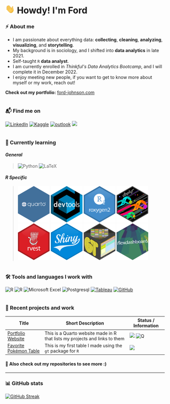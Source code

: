 #  <img src="https://raw.githubusercontent.com/ABSphreak/ABSphreak/master/gifs/Hi.gif" width="30px"> Howdy! I'm Ford

### ⚡ About me
- I am passionate about everything data: **collecting**, **cleaning**, **analyzing**, **visualizing**, and **storytelling**.
- My background is in sociology, and I shifted into **data analytics** in late 2021. 
- Self-taught `R` **data analyst**. 
- I am currently enrolled in *Thinkful's Data Analytics Bootcamp*, and I will complete it in December 2022.
- I enjoy meeting new people, if you want to get to know more about myself or my work, reach out!

**Check out my portfolio:** [ford-johnson.com](https://ford-johnson.com/)
#
### 📬 Find me on
[![LinkedIn](https://img.shields.io/badge/LinkedIn-0077B5?style=for-the-badge&logo=linkedin&logoColor=white)](https://www.linkedin.com/in/bradford-ford-johnson)  [![Kaggle](https://img.shields.io/badge/Kaggle-20BEFF?style=for-the-badge&logo=Kaggle&logoColor=white)](https://www.kaggle.com/bradfordjohnson)  [![outlook](https://img.shields.io/badge/Outlook-0078D4?style=for-the-badge&logo=microsoft-outlook&logoColor=white)](mailto:bradfordljohnson@outlook.com)  [![](https://img.shields.io/badge/orcid-A6CE39?style=for-the-badge&logo=orcid&logoColor=white)](https://orcid.org/0000-0002-5460-9984)
#
### 🌱 Currently learning 
#### *General*  
> ![Python](https://img.shields.io/badge/Python-FFD43B?style=for-the-badge&logo=python&logoColor=blue)  ![LaTeX](https://img.shields.io/badge/LaTeX-47A141?style=for-the-badge&logo=LaTeX&logoColor=white)  

#### *R Specific*  
> <img src="https://github.com/rstudio/hex-stickers/blob/master/thumbs/quarto.png?raw=true" width="100px">  <img src="https://github.com/rstudio/hex-stickers/blob/master/thumbs/devtools.png?raw=true" width="100px">  <img src="https://github.com/rstudio/hex-stickers/blob/master/thumbs/roxygen2.png?raw=true" width="100px"> <img src="https://github.com/rstudio/hex-stickers/blob/master/thumbs/dbplyr.png?raw=true" width="100px">  <img src="https://github.com/rstudio/hex-stickers/blob/master/thumbs/rvest.png?raw=true" width="100px">  <img src="https://github.com/rstudio/hex-stickers/blob/master/thumbs/shiny.png?raw=true" width="100px">  <img src="https://github.com/rstudio/hex-stickers/blob/master/thumbs/gt.png?raw=true" width="100px">  <img src="https://github.com/rstudio/hex-stickers/blob/master/thumbs/flexdashboard.png?raw=true" width="100px">
#
### 🛠️ Tools and languages I work with
![R](https://img.shields.io/badge/R-276DC3?style=for-the-badge&logo=r&logoColor=white)  ![R](https://img.shields.io/badge/RStudio-75AADB?style=for-the-badge&logo=RStudio&logoColor=white)  ![Microsoft Excel](https://img.shields.io/badge/Excel-217346?style=for-the-badge&logo=microsoft-excel&logoColor=white)  ![Postgresql](https://img.shields.io/badge/PostgreSQL-316192?style=for-the-badge&logo=postgresql&logoColor=white)  [![Tableau](	https://img.shields.io/badge/Tableau-E97627?style=for-the-badge&logo=Tableau&logoColor=white)](https://public.tableau.com/app/profile/bradfordjohnson)  [![GitHub](	https://img.shields.io/badge/GitHub-100000?style=for-the-badge&logo=github&logoColor=white)](https://github.com/bradfordjohnson)  
#
### 📝 Recent projects and work 
Title | Short Description | Status / Information
------------- | ------------- | -------------
[Portfolio Website](https://ford-johnson.com/) | This is a Quarto website made in R that lists my projects and links to them |  ![](https://img.shields.io/badge/%E2%8F%B3-Ongoing%20project-orange)  ![Q](https://img.shields.io/badge/%F0%9F%93%96-Quarto-9cf)
[Favorite Pokémon Table](https://github.com/bradfordjohnson/favorite-pokemon-table) | This is my first table I made using the `gt` package for `R` | ![](https://img.shields.io/badge/✅-Complete-limegreen)
####  🔎 Also check out my repositories to see more :)
---
### 📊 GitHub stats
[![GitHub Streak](https://github-readme-streak-stats.herokuapp.com?user=bradfordjohnson&hide_border=true)](https://git.io/streak-stats)

